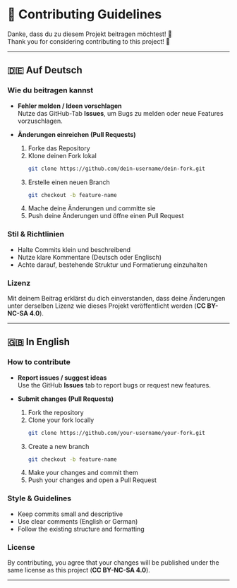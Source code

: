 # 🤝 Contributing Guidelines

Danke, dass du zu diesem Projekt beitragen möchtest! 🎉  
Thank you for considering contributing to this project! 🎉  

---

## 🇩🇪 Auf Deutsch

### Wie du beitragen kannst
- **Fehler melden / Ideen vorschlagen**  
  Nutze das GitHub-Tab **Issues**, um Bugs zu melden oder neue Features vorzuschlagen.  

- **Änderungen einreichen (Pull Requests)**  
  1. Forke das Repository  
  2. Klone deinen Fork lokal  
     ```bash
     git clone https://github.com/dein-username/dein-fork.git
     ```
  3. Erstelle einen neuen Branch  
     ```bash
     git checkout -b feature-name
     ```
  4. Mache deine Änderungen und committe sie  
  5. Push deine Änderungen und öffne einen Pull Request  

### Stil & Richtlinien
- Halte Commits klein und beschreibend  
- Nutze klare Kommentare (Deutsch oder Englisch)  
- Achte darauf, bestehende Struktur und Formatierung einzuhalten  

### Lizenz
Mit deinem Beitrag erklärst du dich einverstanden, dass deine Änderungen unter derselben Lizenz wie dieses Projekt veröffentlicht werden (**CC BY-NC-SA 4.0**).  

---

## 🇬🇧 In English

### How to contribute
- **Report issues / suggest ideas**  
  Use the GitHub **Issues** tab to report bugs or request new features.  

- **Submit changes (Pull Requests)**  
  1. Fork the repository  
  2. Clone your fork locally  
     ```bash
     git clone https://github.com/your-username/your-fork.git
     ```
  3. Create a new branch  
     ```bash
     git checkout -b feature-name
     ```
  4. Make your changes and commit them  
  5. Push your changes and open a Pull Request  

### Style & Guidelines
- Keep commits small and descriptive  
- Use clear comments (English or German)  
- Follow the existing structure and formatting  

### License
By contributing, you agree that your changes will be published under the same license as this project (**CC BY-NC-SA 4.0**).  

---
